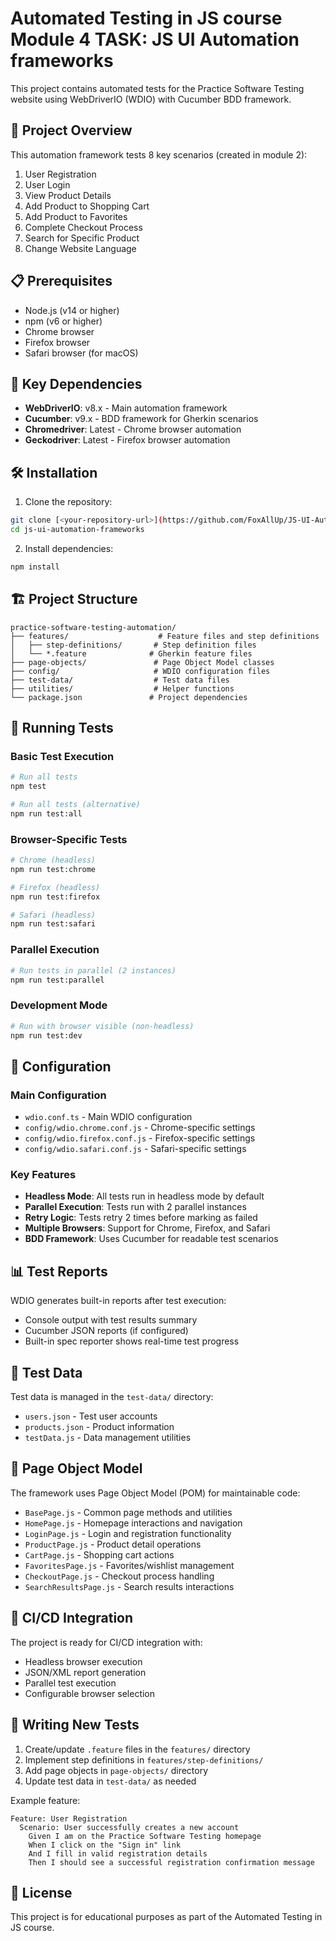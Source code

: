 # Automated Testing in JS course Module 4 TASK: JS UI Automation frameworks

This project contains automated tests for the Practice Software Testing website using WebDriverIO (WDIO) with Cucumber BDD framework.

## 🚀 Project Overview

This automation framework tests 8 key scenarios (created in module 2):
1. User Registration
2. User Login  
3. View Product Details
4. Add Product to Shopping Cart
5. Add Product to Favorites
6. Complete Checkout Process
7. Search for Specific Product
8. Change Website Language

## 📋 Prerequisites

- Node.js (v14 or higher)
- npm (v6 or higher)
- Chrome browser
- Firefox browser
- Safari browser (for macOS)

## 🔧 Key Dependencies

- **WebDriverIO**: v8.x - Main automation framework
- **Cucumber**: v9.x - BDD framework for Gherkin scenarios
- **Chromedriver**: Latest - Chrome browser automation
- **Geckodriver**: Latest - Firefox browser automation

## 🛠️ Installation

1. Clone the repository:
```bash
git clone [<your-repository-url>](https://github.com/FoxAllUp/JS-UI-Automation-Frameworks.git)
cd js-ui-automation-frameworks
```

2. Install dependencies:
```bash
npm install
```

## 🏗️ Project Structure

```
practice-software-testing-automation/
├── features/                    # Feature files and step definitions
│   ├── step-definitions/       # Step definition files
│   └── *.feature              # Gherkin feature files
├── page-objects/               # Page Object Model classes
├── config/                     # WDIO configuration files
├── test-data/                  # Test data files
├── utilities/                  # Helper functions
└── package.json               # Project dependencies
```

## 🎯 Running Tests

### Basic Test Execution
```bash
# Run all tests
npm test

# Run all tests (alternative)
npm run test:all
```

### Browser-Specific Tests
```bash
# Chrome (headless)
npm run test:chrome

# Firefox (headless)  
npm run test:firefox

# Safari (headless)
npm run test:safari
```

### Parallel Execution
```bash
# Run tests in parallel (2 instances)
npm run test:parallel
```

### Development Mode
```bash
# Run with browser visible (non-headless)
npm run test:dev
```

## 🔧 Configuration

### Main Configuration
- `wdio.conf.ts` - Main WDIO configuration
- `config/wdio.chrome.conf.js` - Chrome-specific settings
- `config/wdio.firefox.conf.js` - Firefox-specific settings  
- `config/wdio.safari.conf.js` - Safari-specific settings

### Key Features
- **Headless Mode**: All tests run in headless mode by default
- **Parallel Execution**: Tests run with 2 parallel instances
- **Retry Logic**: Tests retry 2 times before marking as failed
- **Multiple Browsers**: Support for Chrome, Firefox, and Safari
- **BDD Framework**: Uses Cucumber for readable test scenarios

## 📊 Test Reports

WDIO generates built-in reports after test execution:
- Console output with test results summary
- Cucumber JSON reports (if configured)
- Built-in spec reporter shows real-time test progress

## 🧪 Test Data

Test data is managed in the `test-data/` directory:
- `users.json` - Test user accounts
- `products.json` - Product information
- `testData.js` - Data management utilities

## 🎨 Page Object Model

The framework uses Page Object Model (POM) for maintainable code:
- `BasePage.js` - Common page methods and utilities
- `HomePage.js` - Homepage interactions and navigation
- `LoginPage.js` - Login and registration functionality
- `ProductPage.js` - Product detail operations
- `CartPage.js` - Shopping cart actions
- `FavoritesPage.js` - Favorites/wishlist management
- `CheckoutPage.js` - Checkout process handling
- `SearchResultsPage.js` - Search results interactions

## 🔄 CI/CD Integration

The project is ready for CI/CD integration with:
- Headless browser execution
- JSON/XML report generation
- Parallel test execution
- Configurable browser selection

## 📝 Writing New Tests

1. Create/update `.feature` files in the `features/` directory
2. Implement step definitions in `features/step-definitions/`
3. Add page objects in `page-objects/` directory
4. Update test data in `test-data/` as needed

Example feature:
```gherkin
Feature: User Registration
  Scenario: User successfully creates a new account
    Given I am on the Practice Software Testing homepage
    When I click on the "Sign in" link
    And I fill in valid registration details
    Then I should see a successful registration confirmation message
```

## 📄 License

This project is for educational purposes as part of the Automated Testing in JS course.
